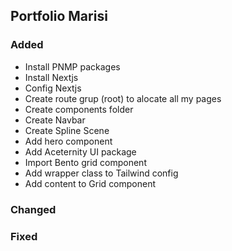 ## Portfolio Marisi 


### Added
- Install PNMP packages
- Install Nextjs 
- Config Nextjs
- Create route grup (root) to alocate all my pages
- Create components folder
- Create Navbar
- Create Spline Scene
- Add hero component
- Add Aceternity UI package
- Import Bento grid component
- Add wrapper class to Tailwind config
- Add content to Grid component

### Changed

### Fixed